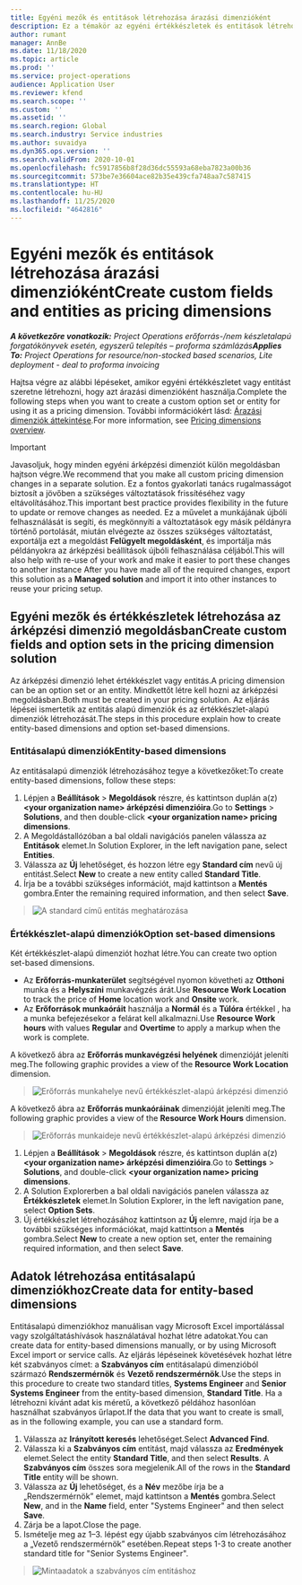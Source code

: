 ```yaml
---
title: Egyéni mezők és entitások létrehozása árazási dimenzióként
description: Ez a témakör az egyéni értékkészletek és entitások létrehozását ismerteti.
author: rumant
manager: AnnBe
ms.date: 11/18/2020
ms.topic: article
ms.prod: ''
ms.service: project-operations
audience: Application User
ms.reviewer: kfend
ms.search.scope: ''
ms.custom: ''
ms.assetid: ''
ms.search.region: Global
ms.search.industry: Service industries
ms.author: suvaidya
ms.dyn365.ops.version: ''
ms.search.validFrom: 2020-10-01
ms.openlocfilehash: fc5917856b8f28d36dc55593a68eba7823a00b36
ms.sourcegitcommit: 573be7e36604ace82b35e439cfa748aa7c587415
ms.translationtype: HT
ms.contentlocale: hu-HU
ms.lasthandoff: 11/25/2020
ms.locfileid: "4642816"
---
```

# <a name="create-custom-fields-and-entities-as-pricing-dimensions"></a><span data-ttu-id="ce945-103">Egyéni mezők és entitások létrehozása árazási dimenzióként</span><span class="sxs-lookup"><span data-stu-id="ce945-103">Create custom fields and entities as pricing dimensions</span></span>

<span data-ttu-id="ce945-104">_**A következőre vonatkozik:** Project Operations erőforrás-/nem készletalapú forgatókönyvek esetén, egyszerű telepítés – proforma számlázás_</span><span class="sxs-lookup"><span data-stu-id="ce945-104">_**Applies To:** Project Operations for resource/non-stocked based scenarios, Lite deployment - deal to proforma invoicing_</span></span>

<span data-ttu-id="ce945-105">Hajtsa végre az alábbi lépéseket, amikor egyéni értékkészletet vagy entitást szeretne létrehozni, hogy azt árazási dimenzióként használja.</span><span class="sxs-lookup"><span data-stu-id="ce945-105">Complete the following steps when you want to create a custom option set or entity for using it as a pricing dimension.</span></span> <span data-ttu-id="ce945-106">További információkért lásd: [Árazási dimenziók áttekintése](pricing-dimensions-overview.md).</span><span class="sxs-lookup"><span data-stu-id="ce945-106">For more information, see [Pricing dimensions overview](pricing-dimensions-overview.md).</span></span>  

> [!IMPORTANT]
> <span data-ttu-id="ce945-107">Javasoljuk, hogy minden egyéni árképzési dimenziót külön megoldásban hajtson végre.</span><span class="sxs-lookup"><span data-stu-id="ce945-107">We recommend that you make all custom pricing dimension changes in a separate solution.</span></span> <span data-ttu-id="ce945-108">Ez a fontos gyakorlati tanács rugalmasságot biztosít a jövőben a szükséges változtatások frissítéséhez vagy eltávolításához.</span><span class="sxs-lookup"><span data-stu-id="ce945-108">This important best practice provides flexibility in the future to update or remove changes as needed.</span></span> <span data-ttu-id="ce945-109">Ez a művelet a munkájának újbóli felhasználását is segíti, és megkönnyíti a változtatások egy másik példányra történő portolását, miután elvégezte az összes szükséges változtatást, exportálja ezt a megoldást **Felügyelt megoldásként**, és importálja más példányokra az árképzési beállítások újbóli felhasználása céljából.</span><span class="sxs-lookup"><span data-stu-id="ce945-109">This will also help with re-use of your work and make it easier to port these changes to another instance After you have made all of the required changes, export this solution as a **Managed solution** and import it into other instances to reuse your pricing setup.</span></span>

  
## <a name="create-custom-fields-and-option-sets-in-the-pricing-dimension-solution"></a><span data-ttu-id="ce945-110">Egyéni mezők és értékkészletek létrehozása az árképzési dimenzió megoldásban</span><span class="sxs-lookup"><span data-stu-id="ce945-110">Create custom fields and option sets in the pricing dimension solution</span></span>

<span data-ttu-id="ce945-111">Az árképzési dimenzió lehet értékkészlet vagy entitás.</span><span class="sxs-lookup"><span data-stu-id="ce945-111">A pricing dimension can be an option set or an entity.</span></span> <span data-ttu-id="ce945-112">Mindkettőt létre kell hozni az árképzési megoldásban.</span><span class="sxs-lookup"><span data-stu-id="ce945-112">Both must be created in your pricing solution.</span></span> <span data-ttu-id="ce945-113">Az eljárás lépései ismertetik az entitás alapú dimenziók és az értékkészlet-alapú dimenziók létrehozását.</span><span class="sxs-lookup"><span data-stu-id="ce945-113">The steps in this procedure explain how to create entity-based dimensions and option set-based dimensions.</span></span>

### <a name="entity-based-dimensions"></a><span data-ttu-id="ce945-114">Entitásalapú dimenziók</span><span class="sxs-lookup"><span data-stu-id="ce945-114">Entity-based dimensions</span></span>
<span data-ttu-id="ce945-115">Az entitásalapú dimenziók létrehozásához tegye a következőket:</span><span class="sxs-lookup"><span data-stu-id="ce945-115">To create entity-based dimensions, follow these steps:</span></span>

1. <span data-ttu-id="ce945-116">Lépjen a **Beállítások** > **Megoldások** részre, és kattintson duplán a(z) **\<your organization name> árképzési dimenzióira**.</span><span class="sxs-lookup"><span data-stu-id="ce945-116">Go to **Settings** > **Solutions**, and then double-click **\<your organization name> pricing dimensions**.</span></span>
2. <span data-ttu-id="ce945-117">A Megoldástallózóban a bal oldali navigációs panelen válassza az **Entitások** elemet.</span><span class="sxs-lookup"><span data-stu-id="ce945-117">In Solution Explorer, in the left navigation pane, select **Entities**.</span></span>
3. <span data-ttu-id="ce945-118">Válassza az **Új** lehetőséget, és hozzon létre egy **Standard cím** nevű új entitást.</span><span class="sxs-lookup"><span data-stu-id="ce945-118">Select **New** to create a new entity called **Standard Title**.</span></span> 
4. <span data-ttu-id="ce945-119">Írja be a további szükséges információt, majd kattintson a **Mentés** gombra.</span><span class="sxs-lookup"><span data-stu-id="ce945-119">Enter the remaining required information, and then select **Save**.</span></span>

> ![A standard című entitás meghatározása](media/Standard-Title-entity-definition.png)

### <a name="option-set-based-dimensions"></a><span data-ttu-id="ce945-121">Értékkészlet-alapú dimenziók</span><span class="sxs-lookup"><span data-stu-id="ce945-121">Option set-based dimensions</span></span> 
<span data-ttu-id="ce945-122">Két értékkészlet-alapú dimenziót hozhat létre.</span><span class="sxs-lookup"><span data-stu-id="ce945-122">You can create two option set-based dimensions.</span></span> 

- <span data-ttu-id="ce945-123">Az **Erőforrás-munkaterület** segítségével nyomon követheti az **Otthoni** munka és a **Helyszíni** munkavégzés árát.</span><span class="sxs-lookup"><span data-stu-id="ce945-123">Use **Resource Work Location** to track the price of **Home** location work and **Onsite** work.</span></span> 
- <span data-ttu-id="ce945-124">Az **Erőforrások munkaóráit** használja a **Normál** és a **Túlóra** értékkel , ha a munka befejezésekor a felárat kell alkalmazni.</span><span class="sxs-lookup"><span data-stu-id="ce945-124">Use **Resource Work hours** with values **Regular** and **Overtime** to apply a markup when the work is complete.</span></span>

<span data-ttu-id="ce945-125">A következő ábra az **Erőforrás munkavégzési helyének** dimenzióját jeleníti meg.</span><span class="sxs-lookup"><span data-stu-id="ce945-125">The following graphic provides a view of the **Resource Work Location** dimension.</span></span> 

> ![Erőforrás munkahelye nevű értékkészlet-alapú árképzési dimenzió](media/Option-set-PD-called-Resource-Work-Location.png)

<span data-ttu-id="ce945-127">A következő ábra az **Erőforrás munkaóráinak** dimenzióját jeleníti meg.</span><span class="sxs-lookup"><span data-stu-id="ce945-127">The following graphic provides a view of the **Resource Work Hours** dimension.</span></span> 

> ![Erőforrás munkaideje nevű értékkészlet-alapú árképzési dimenzió](media/Option-set-PD-called-Resource-Work-Hours.png)

1. <span data-ttu-id="ce945-129">Lépjen a **Beállítások** > **Megoldások** részre, és kattintson duplán a(z) **\<your organization name> árképzési dimenzióira**.</span><span class="sxs-lookup"><span data-stu-id="ce945-129">Go to **Settings** > **Solutions**, and double-click  **\<your organization name> pricing dimensions**.</span></span> 
2. <span data-ttu-id="ce945-130">A Solution Explorerben a bal oldali navigációs panelen válassza az **Értékkészletek** elemet.</span><span class="sxs-lookup"><span data-stu-id="ce945-130">In Solution Explorer, in the left navigation pane, select  **Option Sets**.</span></span> 
3. <span data-ttu-id="ce945-131">Új értékkészlet létrehozásához kattintson az **Új** elemre, majd írja be a további szükséges információkat, majd kattintson a **Mentés** gombra.</span><span class="sxs-lookup"><span data-stu-id="ce945-131">Select **New** to create a new option set, enter the remaining required information, and then select **Save**.</span></span>

## <a name="create-data-for-entity-based-dimensions"></a><span data-ttu-id="ce945-132">Adatok létrehozása entitásalapú dimenziókhoz</span><span class="sxs-lookup"><span data-stu-id="ce945-132">Create data for entity-based dimensions</span></span>

<span data-ttu-id="ce945-133">Entitásalapú dimenziókhoz manuálisan vagy Microsoft Excel importálással vagy szolgáltatáshívások használatával hozhat létre adatokat.</span><span class="sxs-lookup"><span data-stu-id="ce945-133">You can create data for entity-based dimensions manually, or by using Microsoft Excel import or service calls.</span></span> <span data-ttu-id="ce945-134">Az eljárás lépéseinek követésévek hozhat létre két szabványos címet: a **Szabványos cím** entitásalapú dimenzióból származó **Rendszermérnök** és **Vezető rendszermérnök**.</span><span class="sxs-lookup"><span data-stu-id="ce945-134">Use the steps in this procedure to create two standard titles, **Systems Engineer** and **Senior Systems Engineer** from the entity-based dimension, **Standard Title**.</span></span> <span data-ttu-id="ce945-135">Ha a létrehozni kívánt adat kis méretű, a következő példához hasonlóan használhat szabványos űrlapot.</span><span class="sxs-lookup"><span data-stu-id="ce945-135">If the data that you want to create is small, as in the following example, you can use a standard form.</span></span>

1. <span data-ttu-id="ce945-136">Válassza az **Irányított keresés** lehetőséget.</span><span class="sxs-lookup"><span data-stu-id="ce945-136">Select **Advanced Find**.</span></span>
2. <span data-ttu-id="ce945-137">Válassza ki a **Szabványos cím** entitást, majd válassza az **Eredmények** elemet.</span><span class="sxs-lookup"><span data-stu-id="ce945-137">Select the entity **Standard Title**, and then select **Results**.</span></span> <span data-ttu-id="ce945-138">A **Szabványos cím** összes sora megjelenik.</span><span class="sxs-lookup"><span data-stu-id="ce945-138">All of the rows in the **Standard Title** entity will be shown.</span></span>
3. <span data-ttu-id="ce945-139">Válassza az **Új** lehetőséget, és a **Név** mezőbe írja be a „Rendszermérnök” elemet, majd kattintson a **Mentés** gombra.</span><span class="sxs-lookup"><span data-stu-id="ce945-139">Select **New**, and in the **Name** field, enter "Systems Engineer" and then select **Save**.</span></span>
4. <span data-ttu-id="ce945-140">Zárja be a lapot.</span><span class="sxs-lookup"><span data-stu-id="ce945-140">Close the page.</span></span> 
5. <span data-ttu-id="ce945-141">Ismételje meg az 1–3. lépést egy újabb szabványos cím létrehozásához a „Vezető rendszermérnök” esetében.</span><span class="sxs-lookup"><span data-stu-id="ce945-141">Repeat steps 1-3 to create another standard title for "Senior Systems Engineer".</span></span>

> ![Mintaadatok a szabványos cím entitáshoz](media/ST-data.png)
